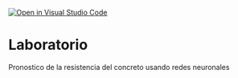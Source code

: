 [![Open in Visual Studio Code](https://classroom.github.com/assets/open-in-vscode-c66648af7eb3fe8bc4f294546bfd86ef473780cde1dea487d3c4ff354943c9ae.svg)](https://classroom.github.com/online_ide?assignment_repo_id=7956879&assignment_repo_type=AssignmentRepo)
# Laboratorio
Pronostico de la resistencia del concreto usando redes neuronales
